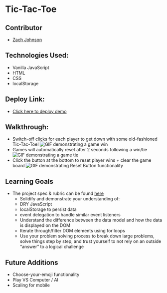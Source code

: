 # Tic-Tac-Toe

## Contributor
* [Zach Johnson](https://github.com/zachjjohns)

## Technologies Used:
* Vanilla JavaScript
* HTML
* CSS
* localStorage

## Deploy Link:
* [Click here to deploy demo](https://zachjjohns.github.io/tictactoe/)

## Walkthrough:
* Switch-off clicks for each player to get down with some old-fashioned Tic-Tac-Toe!
  ![GIF demonstrating a game win](https://media.giphy.com/media/HYrcOwpvRrsEbrZR5V/giphy.gif)
* Games will automatically reset after 2 seconds following a win/tie
  ![GIF demonstrating a game tie](https://media.giphy.com/media/OVTLRcCqG3oNphv1jE/giphy.gif)
* Click the button at the bottom to reset player wins + clear the game board
  ![GIF demonstrating Reset Button functionality](https://media.giphy.com/media/hsmXrOXsG5ri24pDlG/giphy.gif)

## Learning Goals
* The project spec & rubric can be found [here](https://frontend.turing.io/projects/module-1/tic-tac-toe-solo.html)
  * Solidify and demonstrate your understanding of:
  * DRY JavaScript
  * localStorage to persist data
  * event delegation to handle similar event listeners
  * Understand the difference between the data model and how the data is displayed on the DOM
  * Iterate through/filter DOM elements using for loops
  * Use your problem solving process to break down large problems, solve things step by step, and trust yourself to not rely on an outside “answer” to a logical challenge

## Future Additions
* Choose-your-emoji functionality
* Play VS Computer / AI
* Scaling for mobile